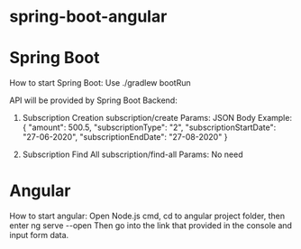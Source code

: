 # spring-boot-angular

# Spring Boot
How to start Spring Boot:
Use ./gradlew bootRun

API will be provided by Spring Boot Backend:

1. Subscription Creation
subscription/create
Params: JSON Body
Example: 
{
	"amount": 500.5,
	"subscriptionType": "2",
	"subscriptionStartDate": "27-06-2020",
	"subscriptionEndDate": "27-08-2020"
}

2. Subscription Find All
subscription/find-all
Params: No need


# Angular
How to start angular:
Open Node.js cmd, cd to angular project folder, then enter ng serve --open
Then go into the link that provided in the console and input form data.
